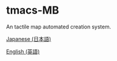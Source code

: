 # tmacs-MB
An tactile map automated creation system.

[Japanese (日本語)](https://hourclock.github.io/tmacs-MB/tmacs_ja.html)

[English (英語)](https://hourclock.github.io/tmacs-MB/tmacs_en.html)
